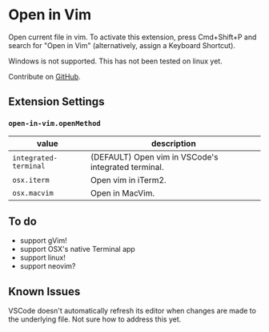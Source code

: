 # Open in Vim

Open current file in vim. To activate this extension, press Cmd+Shift+P and
search for "Open in Vim" (alternatively, assign a Keyboard Shortcut).

Windows is not supported. This has not been tested on linux yet.

Contribute on [GitHub](https://github.com/jonsmithers/vscode-open-in-vim).

## Extension Settings

### `open-in-vim.openMethod`

| value                 | description                                         |
| --------------------- | --------------------------------------------------- |
| `integrated-terminal` | (DEFAULT) Open vim in VSCode's integrated terminal. |
| `osx.iterm`           | Open vim in iTerm2.                                 |
| `osx.macvim`          | Open in MacVim.                                     |

## To do

- support gVim!
- support OSX's native Terminal app
- support linux!
- support neovim?

## Known Issues

VSCode doesn't automatically refresh its editor when changes are made to the
underlying file. Not sure how to address this yet.
